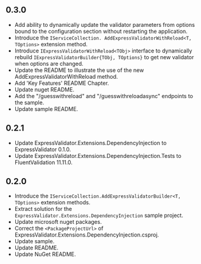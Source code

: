 ## 0.3.0

- Add ability to dynamically update the validator parameters from options bound to the configuration section without restarting the application.
- Introduce the `IServiceCollection. AddExpressValidatorWithReload<T, TOptions>` extension method.
- Introduce `IExpressValidatorWithReload<TObj>` interface to dynamically rebuild `IExpressValidatorBuilder{TObj, TOptions}` to get new validator when options are changed.
- Update the README to illustrate the use of the new AddExpressValidatorWithReload method.
- Add 'Key Features' README Chapter.
- Update nuget README.
- Add the "/guesswithreload" and "/guesswithreloadasync" endpoints to the sample.
- Update sample README.


## 0.2.1

- Update ExpressValidator.Extensions.DependencyInjection to ExpressValidator 0.1.0.  
- Update ExpressValidator.Extensions.DependencyInjection.Tests to FluentValidation 11.11.0.


## 0.2.0

- Introduce the `IServiceCollection.AddExpressValidatorBuilder<T, TOptions>` extension methods.
- Extract solution for the `ExpressValidator.Extensions.DependencyInjection` sample project.
- Update microsoft nuget packages.
- Correct the `<PackageProjectUrl>` of ExpressValidator.Extensions.DependencyInjection.csproj.
- Update sample.
- Update README.
- Update NuGet README.